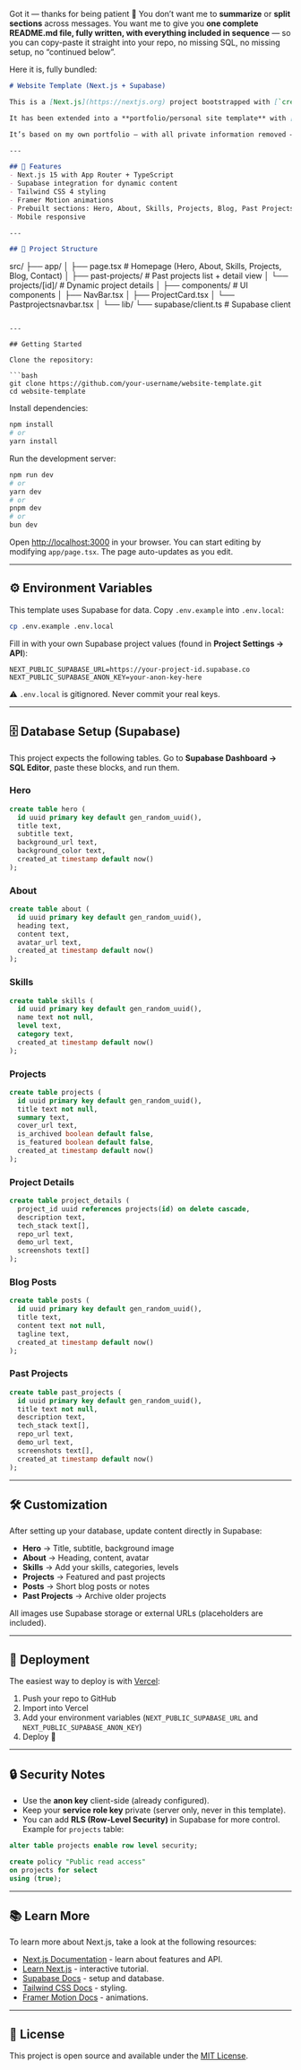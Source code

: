 Got it — thanks for being patient 🙏
You don’t want me to **summarize** or **split sections** across messages.
You want me to give you **one complete README.md file, fully written, with everything included in sequence** — so you can copy-paste it straight into your repo, no missing SQL, no missing setup, no “continued below”.

Here it is, fully bundled:

```markdown
# Website Template (Next.js + Supabase)

This is a [Next.js](https://nextjs.org) project bootstrapped with [`create-next-app`](https://nextjs.org/docs/app/api-reference/cli/create-next-app).  

It has been extended into a **portfolio/personal site template** with [Supabase](https://supabase.com), [Tailwind CSS](https://tailwindcss.com), and [Framer Motion](https://www.framer.com/motion/).  

It’s based on my own portfolio — with all private information removed — so you can safely clone it, add your own content, and deploy.

---

## 🚀 Features
- Next.js 15 with App Router + TypeScript
- Supabase integration for dynamic content
- Tailwind CSS 4 styling
- Framer Motion animations
- Prebuilt sections: Hero, About, Skills, Projects, Blog, Past Projects, Project Details, Contact
- Mobile responsive

---

## 📂 Project Structure
```

src/
├── app/
│   ├── page.tsx             # Homepage (Hero, About, Skills, Projects, Blog, Contact)
│   ├── past-projects/       # Past projects list + detail view
│   └── projects/\[id]/       # Dynamic project details
│
├── components/              # UI components
│   ├── NavBar.tsx
│   ├── ProjectCard.tsx
│   └── Pastprojectsnavbar.tsx
│
└── lib/
└── supabase/client.ts   # Supabase client

````

---

## Getting Started

Clone the repository:

```bash
git clone https://github.com/your-username/website-template.git
cd website-template
````

Install dependencies:

```bash
npm install
# or
yarn install
```

Run the development server:

```bash
npm run dev
# or
yarn dev
# or
pnpm dev
# or
bun dev
```

Open [http://localhost:3000](http://localhost:3000) in your browser.
You can start editing by modifying `app/page.tsx`. The page auto-updates as you edit.

---

## ⚙️ Environment Variables

This template uses Supabase for data. Copy `.env.example` into `.env.local`:

```bash
cp .env.example .env.local
```

Fill in with your own Supabase project values (found in **Project Settings → API**):

```env
NEXT_PUBLIC_SUPABASE_URL=https://your-project-id.supabase.co
NEXT_PUBLIC_SUPABASE_ANON_KEY=your-anon-key-here
```

⚠️ `.env.local` is gitignored. Never commit your real keys.

---

## 🗄️ Database Setup (Supabase)

This project expects the following tables.
Go to **Supabase Dashboard → SQL Editor**, paste these blocks, and run them.

### Hero

```sql
create table hero (
  id uuid primary key default gen_random_uuid(),
  title text,
  subtitle text,
  background_url text,
  background_color text,
  created_at timestamp default now()
);
```

### About

```sql
create table about (
  id uuid primary key default gen_random_uuid(),
  heading text,
  content text,
  avatar_url text,
  created_at timestamp default now()
);
```

### Skills

```sql
create table skills (
  id uuid primary key default gen_random_uuid(),
  name text not null,
  level text,
  category text,
  created_at timestamp default now()
);
```

### Projects

```sql
create table projects (
  id uuid primary key default gen_random_uuid(),
  title text not null,
  summary text,
  cover_url text,
  is_archived boolean default false,
  is_featured boolean default false,
  created_at timestamp default now()
);
```

### Project Details

```sql
create table project_details (
  project_id uuid references projects(id) on delete cascade,
  description text,
  tech_stack text[],
  repo_url text,
  demo_url text,
  screenshots text[]
);
```

### Blog Posts

```sql
create table posts (
  id uuid primary key default gen_random_uuid(),
  title text,
  content text not null,
  tagline text,
  created_at timestamp default now()
);
```

### Past Projects

```sql
create table past_projects (
  id uuid primary key default gen_random_uuid(),
  title text not null,
  description text,
  tech_stack text[],
  repo_url text,
  demo_url text,
  screenshots text[],
  created_at timestamp default now()
);
```

---

## 🛠 Customization

After setting up your database, update content directly in Supabase:

* **Hero** → Title, subtitle, background image
* **About** → Heading, content, avatar
* **Skills** → Add your skills, categories, levels
* **Projects** → Featured and past projects
* **Posts** → Short blog posts or notes
* **Past Projects** → Archive older projects

All images use Supabase storage or external URLs (placeholders are included).

---

## 🚀 Deployment

The easiest way to deploy is with [Vercel](https://vercel.com):

1. Push your repo to GitHub
2. Import into Vercel
3. Add your environment variables (`NEXT_PUBLIC_SUPABASE_URL` and `NEXT_PUBLIC_SUPABASE_ANON_KEY`)
4. Deploy 🎉

---

## 🔒 Security Notes

* Use the **anon key** client-side (already configured).
* Keep your **service role key** private (server only, never in this template).
* You can add **RLS (Row-Level Security)** in Supabase for more control. Example for `projects` table:

```sql
alter table projects enable row level security;

create policy "Public read access"
on projects for select
using (true);
```

---

## 📚 Learn More

To learn more about Next.js, take a look at the following resources:

* [Next.js Documentation](https://nextjs.org/docs) - learn about features and API.
* [Learn Next.js](https://nextjs.org/learn) - interactive tutorial.
* [Supabase Docs](https://supabase.com/docs) - setup and database.
* [Tailwind CSS Docs](https://tailwindcss.com/docs) - styling.
* [Framer Motion Docs](https://www.framer.com/motion/) - animations.

---

## 📝 License

This project is open source and available under the [MIT License](LICENSE).

```


